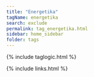 ```yaml
---
title: "Energetika"
tagName: energetika
search: exclude
permalink: tag_energetika.html
sidebar: home_sidebar
folder: tags
---
```

{% include taglogic.html %}

{% include links.html %}
